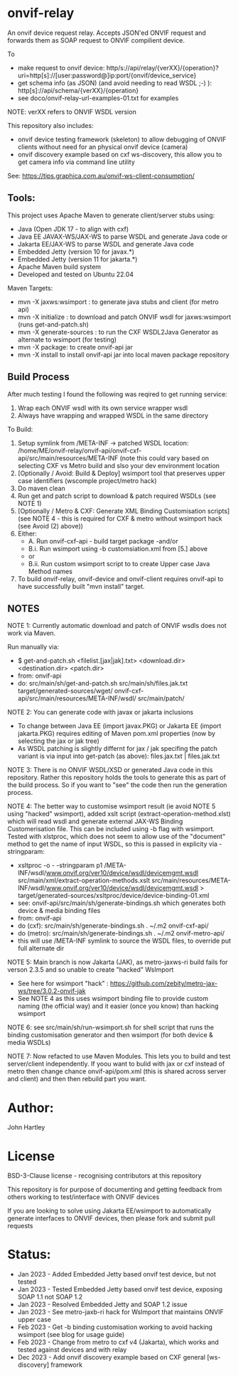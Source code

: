 # onvif-relay

An onvif device request relay.
Accepts JSON'ed ONVIF request and forwards them as SOAP request to ONVIF compilient device.

To
- make request to onvif device: http/s://api/relay/{verXX}/{operation}?uri=http[s]://[user:password@]ip:port/{onvif/device_service}
- get schema info (as JSON) (and avoid needing to read WSDL ;-) ): http[s]://api/schema/{verXX}/{operation}
- see doco/onvif-relay-url-examples-01.txt for examples

NOTE: verXX refers to ONVIF WSDL version

This repository also includes:
- onvif device testing framework (skeleton) to allow debugging of ONVIF clients without need for an physical onvif device (camera)
- onvif discovery example based on cxf ws-discovery, this allow you to get camera info via command line utility


See: https://tips.graphica.com.au/onvif-ws-client-consumption/

## Tools:

This project uses Apache Maven to generate client/server stubs using:
- Java (Open JDK 17 - to align with cxf)
- Java EE JAVAX-WS/JAX-WS to parse WSDL and generate Java code or
- Jakarta EE/JAX-WS to parse WSDL and generate Java code
- Embedded Jetty (version 10 for javax.*)
- Embedded Jetty (version 11 for jakarta.*)
- Apache Maven build system
- Developed and tested on Ubuntu 22.04

Maven Targets:
- mvn -X jaxws:wsimport : to generate java stubs and client (for metro api)
- mvn -X initialize : to download and patch ONVIF wsdl for jaxws:wsimport (runs get-and-patch.sh)
- mvn -X generate-sources : to run the CXF WSDL2Java Generator as alternate to wsimport (for testing)
- mvn -X package: to create onvif-api jar
- mvn -X install to install onvif-api jar into local maven package repository


## Build Process

After much testing I found the following was reqired to get running service:
1. Wrap each ONVIF wsdl with its own service wrapper wsdl
2. Always have wrapping and wrapped WSDL in the same directory


To Build:


1. Setup symlink from /META-INF -> patched WSDL location: /home/ME/onvif-relay/onvif-api/onvif-cxf-api/src/main/resources/META-INF (note this could vary based on selecting CXF vs Metro build and slso your dev environment location
2. [Optionally / Avoid: Build & Deploy] wsimport tool that preserves upper case identifiers (wscomple project/metro hack)
3. Do maven clean
4. Run get and patch script to download & patch required WSDLs (see NOTE 1)
5. [Optionally / Metro & CXF: Generate XML Binding Customisation scripts] (see NOTE 4 - this is required for CXF & metro without wsimport hack (see Avoid (2) above))
6. Either:
   - A. Run onvif-cxf-api - build target package
   -and/or
   - B.i. Run wsimport using -b customsiation.xml from [5.] above
   - or
   - B.ii. Run custom wsimport script to to create Upper case Java Method names
7. To build onvif-relay, onvif-device and onvif-client requires onvif-api to have successfully built "mvn install" target.

## NOTES

NOTE 1: Currently automatic download and patch of ONVIF wsdls does not work via Maven.

Run manually via:
- $ get-and-patch.sh <filelist.[jax|jak].txt> <download.dir> <destination.dir> <patch.dir>
- from: onvif-api
- do: src/main/sh/get-and-patch.sh src/main/sh/files.jak.txt target/generated-sources/wget/ onvif-cxf-api/src/main/resources/META-INF/wsdl/ src/main/patch/


NOTE 2: You can generate code with javax or jakarta inclusions
- To change between Java EE (import javax.PKG) or Jakarta EE (import jakarta.PKG) requires editing of Maven pom.xml properties (now by selecting the jax or jak tree)
- As WSDL patching is slightly differnt for jax / jak specifing the patch variant is via input into get-patch (as above): files.jax.txt | files.jak.txt
 

NOTE 3: There is no ONVIF WSDL/XSD or generated Java code in this repository. Rather this repository holds the tools to generate this as part of the build process. So if you want to "see" the code then run the generation process.


NOTE 4: The better way to customise wsimport result (ie avoid NOTE 5 using "hacked" wsimport), added xslt script (extract-operation-method.xlst) which will read wsdl and generate  external JAX-WS Binding Customerisation file. This can be included using -b flag with wsimport. Tested with xlstproc, which does not seem to allow use of the "document" method to get the name of input WSDL, so this is passed in explicity via -stringparam:
- xsltproc -o - -stringparam p1 /META-INF/wsdl/www.onvif.org/ver10/device/wsdl/devicemgmt.wsdl src/main/xml/extract-operation-methods.xslt src/main/resources/META-INF/wsdl/www.onvif.org/ver10/device/wsdl/devicemgmt.wsdl > target/generated-sources/xsltproc/device/device-binding-01.xml
- see: onvif-api/src/main/sh/generate-bindings.sh which generates both device & media binding files
- from: onvif-api
- do (cxf): src/main/sh/generate-bindings.sh . ~/.m2 onvif-cxf-api/ 
- do (metro): src/main/sh/generate-bindings.sh . ~/.m2 onvif-metro-api/ 
- this will use /META-INF symlink to source the WSDL files, to override put full alternate dir


NOTE 5: Main branch is now Jakarta (JAK), as metro-jaxws-ri build fails for verson 2.3.5 and so unable to create "hacked" WsImport
- See here for wsimport "hack" : https://github.com/zebity/metro-jax-ws/tree/3.0.2-onvif-jak
- See NOTE 4 as this uses wsimport binding file to provide custom naming (the official way) and it easier (once you know) than hacking wsimport


NOTE 6: see src/main/sh/run-wsimport.sh for shell script that runs the binding customisation generator and then wsimport (for both device & media WSDLs)


NOTE 7: Now refacted to use Maven Modules. This lets you to build and test server/client independently. If yoou want to bulid with jax or cxf instead of metro then change chance onvif-api/pom.xml (this is shared across server and client) and then then rebuild part you want.


# Author:

John Hartley

# License

BSD-3-Clause license - recognising contributors at this repository

This repository is for purpose of documenting and getting feedback from others working to test/interface with ONVIF devices

If you are looking to solve using Jakarta EE/wsimport to automatically generate interfaces to ONVIF devices, then please fork and submit pull requests

# Status:

- Jan 2023 - Added Embedded Jetty based onvif test device, but not tested
- Jan 2023 - Tested Embedded Jetty based onvif test device, exposing SOAP 1.1 not SOAP 1.2
- Jan 2023 - Resolved Embedded Jetty and SOAP 1.2 issue
- Jan 2023 - See metro-jaxb-ri hack for WsImport that maintains ONVIF upper case
- Feb 2023 - Get -b binding customisation working to avoid hacking wsimport (see blog for usage guide)
- Feb 2023 - Change from metro to cxf v4 (Jakarta), which works and tested against devices and with relay
- Dec 2023 - Add onvif discovery example based on CXF general [ws-discovery] framework
 

